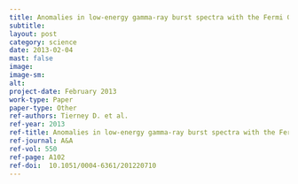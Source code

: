 ```yaml
---
title: Anomalies in low-energy gamma-ray burst spectra with the Fermi Gamma-ray Burst Monitor
subtitle:  
layout: post
category: science
date: 2013-02-04
mast: false
image: 
image-sm: 
alt: 
project-date: February 2013
work-type: Paper
paper-type: Other
ref-authors: Tierney D. et al.
ref-year: 2013
ref-title: Anomalies in low-energy gamma-ray burst spectra with the Fermi Gamma-ray Burst Monitor
ref-journal: A&A
ref-vol: 550
ref-page: A102
ref-doi:  10.1051/0004-6361/201220710
---
```

